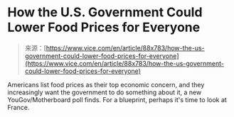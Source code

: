<!--yml
category: 未分类
date: 2024-05-27 15:18:32
-->

# How the U.S. Government Could Lower Food Prices for Everyone

> 来源：[https://www.vice.com/en/article/88x783/how-the-us-government-could-lower-food-prices-for-everyone](https://www.vice.com/en/article/88x783/how-the-us-government-could-lower-food-prices-for-everyone)

Americans list food prices as their top economic concern, and they increasingly want the government to do something about it, a new YouGov/Motherboard poll finds. For a blueprint, perhaps it's time to look at France.
